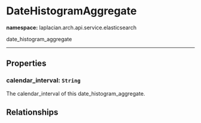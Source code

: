 # **DateHistogramAggregate**
**namespace:** laplacian.arch.api.service.elasticsearch

date_histogram_aggregate



---

## Properties

### calendar_interval: `String`
The calendar_interval of this date_histogram_aggregate.

## Relationships